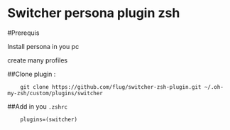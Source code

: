 Switcher persona plugin zsh
===========================


#Prerequis 

Install persona in you pc 

create many profiles

##Clone plugin :

```
    git clone https://github.com/flug/switcher-zsh-plugin.git ~/.oh-my-zsh/custom/plugins/switcher
```

##Add in you ```.zshrc``` 

```
    plugins=(switcher)
```
